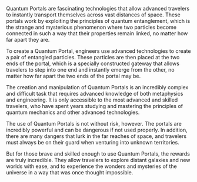 Quantum Portals are fascinating technologies that allow advanced travelers to instantly transport themselves across vast distances of space. These portals work by exploiting the principles of quantum entanglement, which is the strange and mysterious phenomenon where two particles become connected in such a way that their properties remain linked, no matter how far apart they are.

To create a Quantum Portal, engineers use advanced technologies to create a pair of entangled particles. These particles are then placed at the two ends of the portal, which is a specially constructed gateway that allows travelers to step into one end and instantly emerge from the other, no matter how far apart the two ends of the portal may be.

The creation and manipulation of Quantum Portals is an incredibly complex and difficult task that requires advanced knowledge of both metaphysics and engineering. It is only accessible to the most advanced and skilled travelers, who have spent years studying and mastering the principles of quantum mechanics and other advanced technologies.

The use of Quantum Portals is not without risk, however. The portals are incredibly powerful and can be dangerous if not used properly. In addition, there are many dangers that lurk in the far reaches of space, and travelers must always be on their guard when venturing into unknown territories.

But for those brave and skilled enough to use Quantum Portals, the rewards are truly incredible. They allow travelers to explore distant galaxies and new worlds with ease, and to experience the wonders and mysteries of the universe in a way that was once thought impossible.
